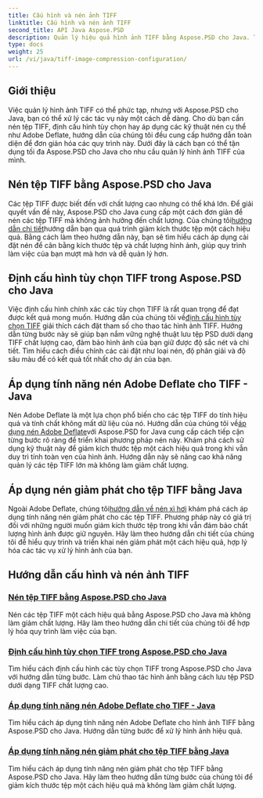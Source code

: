 ```yaml
---
title: Cấu hình và nén ảnh TIFF
linktitle: Cấu hình và nén ảnh TIFF
second_title: API Java Aspose.PSD
description: Quản lý hiệu quả hình ảnh TIFF bằng Aspose.PSD cho Java. Tìm hiểu cách nén, định cấu hình và áp dụng tính năng nén Adobe Deflate cho các tệp TIFF bằng hướng dẫn từng bước của chúng tôi.
type: docs
weight: 25
url: /vi/java/tiff-image-compression-configuration/
---
```

## Giới thiệu

Việc quản lý hình ảnh TIFF có thể phức tạp, nhưng với Aspose.PSD cho Java, bạn có thể xử lý các tác vụ này một cách dễ dàng. Cho dù bạn cần nén tệp TIFF, định cấu hình tùy chọn hay áp dụng các kỹ thuật nén cụ thể như Adobe Deflate, hướng dẫn của chúng tôi đều cung cấp hướng dẫn toàn diện để đơn giản hóa các quy trình này. Dưới đây là cách bạn có thể tận dụng tối đa Aspose.PSD cho Java cho nhu cầu quản lý hình ảnh TIFF của mình.

## Nén tệp TIFF bằng Aspose.PSD cho Java

 Các tệp TIFF được biết đến với chất lượng cao nhưng có thể khá lớn. Để giải quyết vấn đề này, Aspose.PSD cho Java cung cấp một cách đơn giản để nén các tệp TIFF mà không ảnh hưởng đến chất lượng. Của chúng tôi[hướng dẫn chi tiết](./compress-tiff-files/)hướng dẫn bạn qua quá trình giảm kích thước tệp một cách hiệu quả. Bằng cách làm theo hướng dẫn này, bạn sẽ tìm hiểu cách áp dụng cài đặt nén để cân bằng kích thước tệp và chất lượng hình ảnh, giúp quy trình làm việc của bạn mượt mà hơn và dễ quản lý hơn.

## Định cấu hình tùy chọn TIFF trong Aspose.PSD cho Java

 Việc định cấu hình chính xác các tùy chọn TIFF là rất quan trọng để đạt được kết quả mong muốn. Hướng dẫn của chúng tôi về[định cấu hình tùy chọn TIFF](./configure-tiff-options/) giải thích cách đặt tham số cho thao tác hình ảnh TIFF. Hướng dẫn từng bước này sẽ giúp bạn nắm vững nghệ thuật lưu tệp PSD dưới dạng TIFF chất lượng cao, đảm bảo hình ảnh của bạn giữ được độ sắc nét và chi tiết. Tìm hiểu cách điều chỉnh các cài đặt như loại nén, độ phân giải và độ sâu màu để có kết quả tốt nhất cho dự án của bạn.

## Áp dụng tính năng nén Adobe Deflate cho TIFF - Java

 Nén Adobe Deflate là một lựa chọn phổ biến cho các tệp TIFF do tính hiệu quả và tính chất không mất dữ liệu của nó. Hướng dẫn của chúng tôi về[áp dụng nén Adobe Deflate](./apply-adobe-deflate-compression-tiff/)với Aspose.PSD for Java cung cấp cách tiếp cận từng bước rõ ràng để triển khai phương pháp nén này. Khám phá cách sử dụng kỹ thuật này để giảm kích thước tệp một cách hiệu quả trong khi vẫn duy trì tính toàn vẹn của hình ảnh. Hướng dẫn này sẽ nâng cao khả năng quản lý các tệp TIFF lớn mà không làm giảm chất lượng.

## Áp dụng nén giảm phát cho tệp TIFF bằng Java

 Ngoài Adobe Deflate, chúng tôi[hướng dẫn về nén xì hơi](./apply-deflate-compression-tiff-files/) khám phá cách áp dụng tính năng nén giảm phát cho các tệp TIFF. Phương pháp này có giá trị đối với những người muốn giảm kích thước tệp trong khi vẫn đảm bảo chất lượng hình ảnh được giữ nguyên. Hãy làm theo hướng dẫn chi tiết của chúng tôi để hiểu quy trình và triển khai nén giảm phát một cách hiệu quả, hợp lý hóa các tác vụ xử lý hình ảnh của bạn.

## Hướng dẫn cấu hình và nén ảnh TIFF
### [Nén tệp TIFF bằng Aspose.PSD cho Java](./compress-tiff-files/)
Nén các tệp TIFF một cách hiệu quả bằng Aspose.PSD cho Java mà không làm giảm chất lượng. Hãy làm theo hướng dẫn chi tiết của chúng tôi để hợp lý hóa quy trình làm việc của bạn.
### [Định cấu hình tùy chọn TIFF trong Aspose.PSD cho Java](./configure-tiff-options/)
Tìm hiểu cách định cấu hình các tùy chọn TIFF trong Aspose.PSD cho Java với hướng dẫn từng bước. Làm chủ thao tác hình ảnh bằng cách lưu tệp PSD dưới dạng TIFF chất lượng cao.
### [Áp dụng tính năng nén Adobe Deflate cho TIFF - Java](./apply-adobe-deflate-compression-tiff/)
Tìm hiểu cách áp dụng tính năng nén Adobe Deflate cho hình ảnh TIFF bằng Aspose.PSD cho Java. Hướng dẫn từng bước để xử lý hình ảnh hiệu quả.
### [Áp dụng tính năng nén giảm phát cho tệp TIFF bằng Java](./apply-deflate-compression-tiff-files/)
Tìm hiểu cách áp dụng tính năng nén giảm phát cho tệp TIFF bằng Aspose.PSD cho Java. Hãy làm theo hướng dẫn từng bước của chúng tôi để giảm kích thước tệp một cách hiệu quả mà không làm giảm chất lượng.